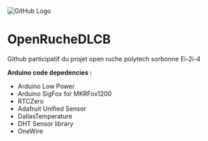 ![GitHub Logo](/images/hive.png)

# OpenRucheDLCB
Github participatif du projet open ruche polytech sorbonne Ei-2i-4

**Arduino code depedencies :**

* Arduino Low Power
* Arduino SigFox for MKRFox1200
* RTCZero
* Adafruit Unified Sensor
* DallasTemperature
* DHT Sensor library
* OneWire
